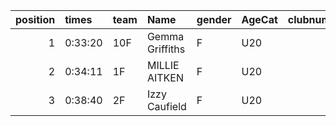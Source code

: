 |   position | times   | team   | Name            | gender   | AgeCat   |   clubnumber | Club name            | Website                            |   finishPosition |
|-----------:|:--------|:-------|:----------------|:---------|:---------|-------------:|:---------------------|:-----------------------------------|-----------------:|
|          1 | 0:33:20 | 10F    | Gemma Griffiths | F        | U20      |           10 | Shettleston Harriers | http://shettlestonharriers.org.uk/ |               54 |
|          2 | 0:34:11 | 1F     | MILLIE AITKEN   | F        | U20      |            1 | East Kilbride AC     | http://www.ekac.org.uk/            |               66 |
|          3 | 0:38:40 | 2F     | Izzy Caufield   | F        | U20      |            2 | Kilmarnock H&AC      | http://www.kilmarnockharriers.com/ |              116 |